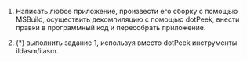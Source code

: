1. Написать любое приложение, произвести его сборку с помощью MSBuild, осуществить
декомпиляцию с помощью dotPeek, внести правки в программный код и пересобрать
приложение.

2. (*) выполнить задание 1, используя вместо dotPeek инструменты ildasm/ilasm.

